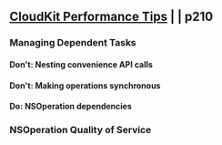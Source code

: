 
## [CloudKit Performance Tips](5-performance.md) | | p210


### Managing Dependent Tasks

#### Don't: Nesting convenience API calls

#### Don't: Making operations synchronous

#### Do: NSOperation dependencies

### NSOperation Quality of Service
